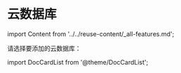 # 云数据库
import Content from '../../reuse-content/_all-features.md';

<Content />

请选择要添加的云数据库：

import DocCardList from '@theme/DocCardList';

<DocCardList />
